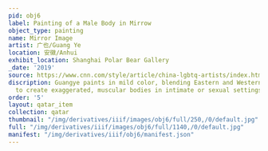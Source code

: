```yaml
---
pid: obj6
label: Painting of a Male Body in Mirrow
object_type: painting
name: Mirror Image
artist: 广也/Guang Ye
location: 安徽/Anhui
exhibit_location: Shanghai Polar Bear Gallery
_date: '2019'
source: https://www.cnn.com/style/article/china-lgbtq-artists/index.html
discription: Guangye paints in mild color, blending Eastern and Western aesthetics
  to create exaggerated, muscular bodies in intimate or sexual settings.
order: '5'
layout: qatar_item
collection: qatar
thumbnail: "/img/derivatives/iiif/images/obj6/full/250,/0/default.jpg"
full: "/img/derivatives/iiif/images/obj6/full/1140,/0/default.jpg"
manifest: "/img/derivatives/iiif/obj6/manifest.json"
---
```

